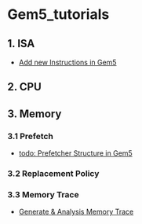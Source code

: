 # Gem5_tutorials

## 1. ISA
* [Add new Instructions in Gem5](ISA_add_insts.md)

## 2. CPU

## 3. Memory

### 3.1 Prefetch
* [todo: Prefetcher Structure in Gem5](Prefetcher.md)

### 3.2 Replacement Policy

### 3.3 Memory Trace
* [ Generate & Analysis Memory Trace](mem_trace.md)
